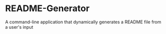 # README-Generator
A command-line application that dynamically generates a README file from a user's input
